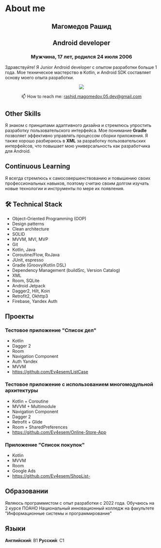 # About me
<h2 align="center">Магомедов Рашид </h2>
<h2 align="center">Android developer </h2>
<h3 align="center">Мужчина, 17 лет, родился 24 июля 2006</h3>


Здравствуйте! Я Junior Android developer с опытом разработки больше 1 года. Мое техническое мастерство в  Kotlin, и Android SDK составляет основу моего опыта разработки. 


<p align='center'>
   <a href="https://t.me/joinchat/SpqRPBFo_sM6qm05">
       <img src="https://img.shields.io/badge/Telegram-2CA5E0?style=for-the-badge&logo=telegram&logoColor=white"/>
   </a>
<p align='center'>
   📫 How to reach me: <a href='mailto:roman.beskrovnyy@gmail.com'>rashid.magomedov.05.dev@gmail.com</a>
</p>

## Other Skills
Я знаком с принципами адаптивного дизайна и стремлюсь упростить разработку пользовательского интерфейса. Мое понимание **Gradle** позволяет эффективно управлять процессом сборки приложения. Я также хорошо разбираюсь в **XML** за разработку пользовательских интерфейсов, что повышает мою универсальность как разработчика для Android.

## Continuous Learning
Я всегда стремлюсь к самосовершенствованию и повышению своих профессиональных навыков, поэтому считаю своим долгом изучать новые технологии и инструменты по мере их появления. 

## 🛠 Technical Stack
* Object-Oriented Programming (OOP)
* Design patterns
* Clean architecture
* SOLID
* MVVM, MVI, MVP
* Git
* Kotlin, Java
* Coroutine/Flow, RxJava
* JUnit, espresso
* Gradle (Groovy/Kotlin DSL)
* Dependency Management (buildSrc, Version Catalog)
* XML
* Room, SQLite
* Android Jetpack
* Dagger2, Hilt, Koin
* Retrofit2, Okhttp3
* Firebase, Yandex Auth

## Проекты
### Тестовое приложение "Список дел"
* Kotlin
*  Dagger 2
* Room
* Navigation Component
* Auth Yandex
*  MVVM
* https://github.com/Ev4esem/ListCase
### Тестовое приложение c использованием многомодульной архитектуры
* Kotlin + Coroutine
* MVVM + Multimodule
* Navigation Component
* Dagger 2
* Retrofit + Glide
* Room + SharedPreferences
* https://github.com/Ev4esem/Online-Store-App
### Приложение "Список покупок"
* Kotlin
* MVVM
* Room
* Google Ads
* https://github.com/Ev4esem/ShopList-

## Образовании 
Являюсь программистом с опыт разработки с 2022 года. Обучаюсь на 2 курсе ПОАНО Национальный инновационный колледж на факультете "Информационные системы и программирование"

## Языки
**Английский**: B1
**Русский**: C1

